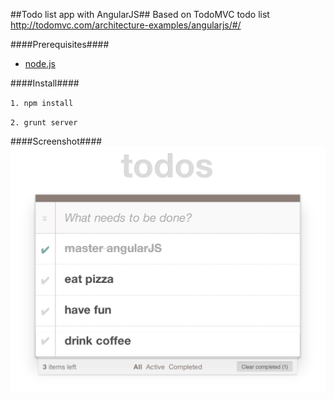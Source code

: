 ##Todo list app with AngularJS##
Based on TodoMVC todo list http://todomvc.com/architecture-examples/angularjs/#/


####Prerequisites####

* [node.js](http://nodejs.org/)


####Install####

`1. npm install`

`2. grunt server`

####Screenshot####
![todo screenshot](https://raw.githubusercontent.com/dstinga/angularjs-todo-list/master/app/images/screenshot.png)
